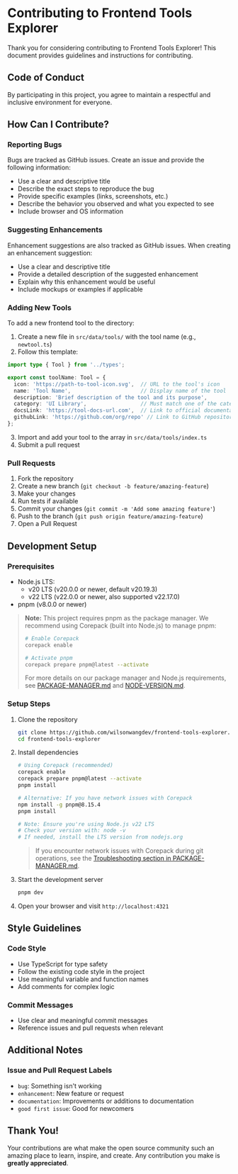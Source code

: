 # Contributing to Frontend Tools Explorer

Thank you for considering contributing to Frontend Tools Explorer! This document provides guidelines and instructions for contributing.

## Code of Conduct

By participating in this project, you agree to maintain a respectful and inclusive environment for everyone.

## How Can I Contribute?

### Reporting Bugs

Bugs are tracked as GitHub issues. Create an issue and provide the following information:

- Use a clear and descriptive title
- Describe the exact steps to reproduce the bug
- Provide specific examples (links, screenshots, etc.)
- Describe the behavior you observed and what you expected to see
- Include browser and OS information

### Suggesting Enhancements

Enhancement suggestions are also tracked as GitHub issues. When creating an enhancement suggestion:

- Use a clear and descriptive title
- Provide a detailed description of the suggested enhancement
- Explain why this enhancement would be useful
- Include mockups or examples if applicable

### Adding New Tools

To add a new frontend tool to the directory:

1. Create a new file in `src/data/tools/` with the tool name (e.g., `newtool.ts`)
2. Follow this template:

```typescript
import type { Tool } from '../types';

export const toolName: Tool = {
  icon: 'https://path-to-tool-icon.svg',  // URL to the tool's icon
  name: 'Tool Name',                      // Display name of the tool
  description: 'Brief description of the tool and its purpose',
  category: 'UI Library',                 // Must match one of the categories in types.ts
  docsLink: 'https://tool-docs-url.com',  // Link to official documentation
  githubLink: 'https://github.com/org/repo' // Link to GitHub repository
};
```

3. Import and add your tool to the array in `src/data/tools/index.ts`
4. Submit a pull request

### Pull Requests

1. Fork the repository
2. Create a new branch (`git checkout -b feature/amazing-feature`)
3. Make your changes
4. Run tests if available
5. Commit your changes (`git commit -m 'Add some amazing feature'`)
6. Push to the branch (`git push origin feature/amazing-feature`)
7. Open a Pull Request

## Development Setup

### Prerequisites

- Node.js LTS:
  - v20 LTS (v20.0.0 or newer, default v20.19.3)
  - v22 LTS (v22.0.0 or newer, also supported v22.17.0)
- pnpm (v8.0.0 or newer)

> **Note:** This project requires pnpm as the package manager. We recommend using Corepack (built into Node.js) to manage pnpm:
> ```sh
> # Enable Corepack
> corepack enable
> 
> # Activate pnpm
> corepack prepare pnpm@latest --activate
> ```
>
> For more details on our package manager and Node.js requirements, see [PACKAGE-MANAGER.md](./PACKAGE-MANAGER.md) and [NODE-VERSION.md](./NODE-VERSION.md).

### Setup Steps

1. Clone the repository
   ```sh
   git clone https://github.com/wilsonwangdev/frontend-tools-explorer.git
   cd frontend-tools-explorer
   ```

2. Install dependencies
   ```sh
   # Using Corepack (recommended)
   corepack enable
   corepack prepare pnpm@latest --activate
   pnpm install
   
   # Alternative: If you have network issues with Corepack
   npm install -g pnpm@8.15.4
   pnpm install
   
   # Note: Ensure you're using Node.js v22 LTS
   # Check your version with: node -v
   # If needed, install the LTS version from nodejs.org
   ```
   
   > If you encounter network issues with Corepack during git operations, see the [Troubleshooting section in PACKAGE-MANAGER.md](./PACKAGE-MANAGER.md#troubleshooting).

3. Start the development server
   ```sh
   pnpm dev
   ```

4. Open your browser and visit `http://localhost:4321`

## Style Guidelines

### Code Style

- Use TypeScript for type safety
- Follow the existing code style in the project
- Use meaningful variable and function names
- Add comments for complex logic

### Commit Messages

- Use clear and meaningful commit messages
- Reference issues and pull requests when relevant

## Additional Notes

### Issue and Pull Request Labels

- `bug`: Something isn't working
- `enhancement`: New feature or request
- `documentation`: Improvements or additions to documentation
- `good first issue`: Good for newcomers

## Thank You!

Your contributions are what make the open source community such an amazing place to learn, inspire, and create. Any contribution you make is **greatly appreciated**.